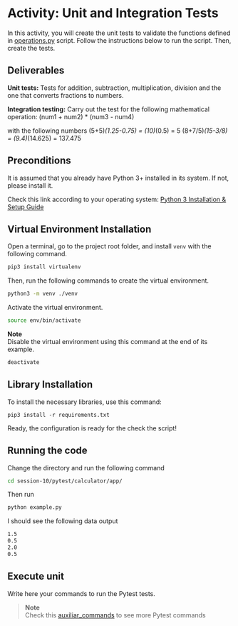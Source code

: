 # Activity: Unit and Integration Tests

In this activity, you will create the unit tests to validate the functions defined in [operations.py](app/operations.py) script. Follow the instructions below to run the script. Then, create the tests.

## Deliverables

**Unit tests:**
Tests for addition, subtraction, multiplication, division and the one that converts fractions to numbers.

**Integration testing:**
Carry out the test for the following mathematical operation:
(num1 + num2) * (num3 - num4)

with the following numbers
(5+5)*(1.25-0.75) = (10)*(0.5) = 5
(8+7/5)*(15-3/8) = (9.4)*(14.625) = 137.475

## Preconditions

It is assumed that you already have Python 3+ installed in its system. If not, please install it.

Check this link according to your operating system:
[Python 3 Installation & Setup Guide](https://realpython.com/installing-python/)

## Virtual Environment Installation

Open a terminal, go to the project root folder, and install `venv` with the following command.

```bash
pip3 install virtualenv
```

Then, run the following commands to create the virtual environment.

```bash
python3 -m venv ./venv
```

Activate the virtual environment.

```bash
source env/bin/activate
```

**Note**  
Disable the virtual environment using this command at the end of its example.

```bash
deactivate
```

## Library Installation

To install the necessary libraries, use this command:

```
pip3 install -r requirements.txt
```

Ready, the configuration is ready for the check the script!

## Running the code

Change the directory and run the following command

```bash
cd session-10/pytest/calculator/app/
```

Then run

```bash
python example.py
```

I should see the following data output

```bash
1.5
0.5
2.0
0.5
```

## Execute unit

Write here your commands to run the Pytest tests.

> **Note**  
Check this [auxiliar_commands](auxiliar_commands.md) to see more Pytest commands
